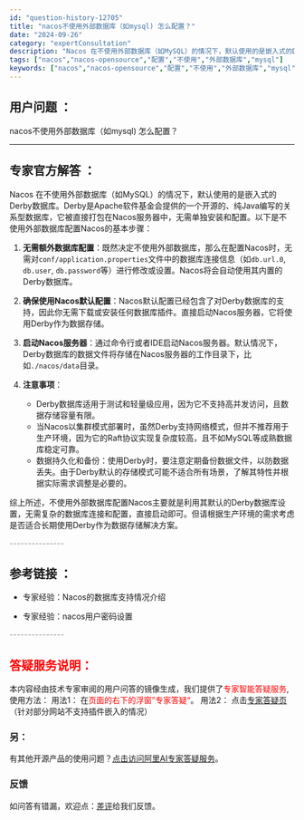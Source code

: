 ```yaml
---
id: "question-history-12705"
title: "nacos不使用外部数据库（如mysql) 怎么配置？"
date: "2024-09-26"
category: "expertConsultation"
description: "Nacos 在不使用外部数据库（如MySQL）的情况下，默认使用的是嵌入式的Derby数据库。Derby是Apache软件基金会提供的一个开源的、纯Java编写的关系型数据库，它被直接打包在Nacos服务器中，无需单独安装和配置。以下是不使用外部数据库配置Nacos的基本步骤：1. **无需额外数据"
tags: ["nacos","nacos-opensource","配置","不使用","外部数据库","mysql"]
keywords: ["nacos","nacos-opensource","配置","不使用","外部数据库","mysql"]
---
```


## 用户问题 ： 
 nacos不使用外部数据库（如mysql) 怎么配置？  

---------------
## 专家官方解答 ：

Nacos 在不使用外部数据库（如MySQL）的情况下，默认使用的是嵌入式的Derby数据库。Derby是Apache软件基金会提供的一个开源的、纯Java编写的关系型数据库，它被直接打包在Nacos服务器中，无需单独安装和配置。以下是不使用外部数据库配置Nacos的基本步骤：

1. **无需额外数据库配置**：既然决定不使用外部数据库，那么在配置Nacos时，无需对`conf/application.properties`文件中的数据库连接信息（如`db.url.0`, `db.user`, `db.password`等）进行修改或设置。Nacos将会自动使用其内置的Derby数据库。

2. **确保使用Nacos默认配置**：Nacos默认配置已经包含了对Derby数据库的支持，因此你无需下载或安装任何数据库插件。直接启动Nacos服务器，它将使用Derby作为数据存储。

3. **启动Nacos服务器**：通过命令行或者IDE启动Nacos服务器。默认情况下，Derby数据库的数据文件将存储在Nacos服务器的工作目录下，比如`./nacos/data`目录。

4. **注意事项**：
   - Derby数据库适用于测试和轻量级应用，因为它不支持高并发访问，且数据存储容量有限。
   - 当Nacos以集群模式部署时，虽然Derby支持网络模式，但并不推荐用于生产环境，因为它的Raft协议实现复杂度较高，且不如MySQL等成熟数据库稳定可靠。
   - 数据持久化和备份：使用Derby时，要注意定期备份数据文件，以防数据丢失。由于Derby默认的存储模式可能不适合所有场景，了解其特性并根据实际需求调整是必要的。

综上所述，不使用外部数据库配置Nacos主要就是利用其默认的Derby数据库设置，无需复杂的数据库连接和配置，直接启动即可。但请根据生产环境的需求考虑是否适合长期使用Derby作为数据存储解决方案。


<font color="#949494">---------------</font> 


## 参考链接 ：

* 专家经验：Nacos的数据库支持情况介绍 
 
 * 专家经验：nacos用户密码设置 


 <font color="#949494">---------------</font> 
 


## <font color="#FF0000">答疑服务说明：</font> 

本内容经由技术专家审阅的用户问答的镜像生成，我们提供了<font color="#FF0000">专家智能答疑服务</font>,使用方法：
用法1： 在<font color="#FF0000">页面的右下的浮窗”专家答疑“</font>。
用法2： 点击[专家答疑页](https://answer.opensource.alibaba.com/docs/intro)（针对部分网站不支持插件嵌入的情况）
### 另：


有其他开源产品的使用问题？[点击访问阿里AI专家答疑服务](https://answer.opensource.alibaba.com/docs/intro)。
### 反馈
如问答有错漏，欢迎点：[差评](https://ai.nacos.io/user/feedbackByEnhancerGradePOJOID?enhancerGradePOJOId=13860)给我们反馈。
